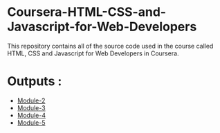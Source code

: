 # Coursera-HTML-CSS-and-Javascript-for-Web-Developers

This repository contains all of the source code used in the course called HTML, CSS and Javascript for Web Developers in Coursera.

# Outputs :

* [Module-2](https://Shantanumishra773.github.io/coursera-test/blob/master/Assignments/module-2/index.html)
* [Module-3](https://Shantanumishra773.github.io/coursera-test/blob/master/Assignments/module-3/index.html)
* [Module-4](https://Shantanumishra773.github.io/coursera-test/blob/master/Assignments/module-4/index.html)
* [Module-5](https://Shantanumishra773.github.io/coursera-test/blob/master/Assignments/module-5/index.html)
